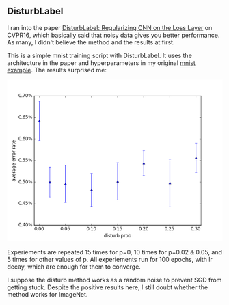 
## DisturbLabel

I ran into the paper [DisturbLabel: Regularizing CNN on the Loss Layer](https://arxiv.org/abs/1605.00055) on CVPR16,
which basically said that noisy data gives you better performance.
As many, I didn't believe the method and the results at first.

This is a simple mnist training script with DisturbLabel. It uses the architecture in the paper and
hyperparameters in my original [mnist example](examples/mnist-convnet.py). The results surprised me:

![mnist](mnist.png)

Experiements are repeated 15 times for p=0, 10 times for p=0.02 & 0.05, and 5 times for other values
of p. All experiements run for 100 epochs, with lr decay, which are enough for them to converge.

I suppose the disturb method works as a random noise to prevent SGD from getting stuck.
Despite the positive results here, I still doubt whether the method works for ImageNet.
